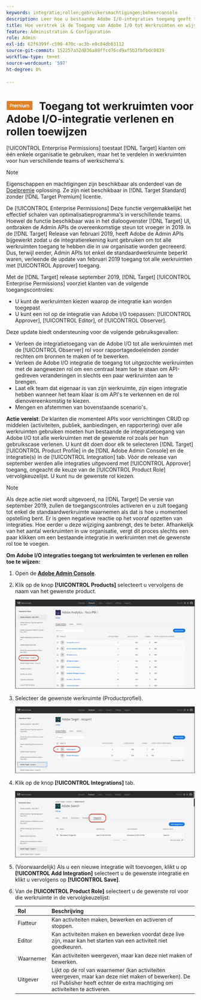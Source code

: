 ```yaml
---
keywords: integratie;rollen;gebruikersmachtigingen;beheerconsole
description: Leer hoe u bestaande Adobe I/O-integraties toegang geeft tot alle werkruimten met de gewenste rol in Adobe Target.
title: Hoe verstrek ik de Toegang van Adobe I/O tot Werkruimten en wijs Rollen toe?
feature: Administration & Configuration
role: Admin
exl-id: 62f6399f-c590-470c-ac3b-e0c84db63112
source-git-commit: 152257a52d836a88ffcd76cd9af5b3fbfbdc0839
workflow-type: tm+mt
source-wordcount: '597'
ht-degree: 0%

---
```


# ![PREMIUM](/help/main/assets/premium.png) Toegang tot werkruimten voor Adobe I/O-integratie verlenen en rollen toewijzen

[!UICONTROL Enterprise Permissions] toestaat [!DNL Target] klanten om één enkele organisatie te gebruiken, maar het te verdelen in werkruimten voor hun verschillende teams of werkschema&#39;s.

>[!NOTE]
>
>Eigenschappen en machtigingen zijn beschikbaar als onderdeel van de [Doelpremie](/help/main/c-intro/intro.md#premium) oplossing. Ze zijn niet beschikbaar in [!DNL Target Standard] zonder [!DNL Target Premium] licentie.

De [!UICONTROL Enterprise Permissions] Deze functie vergemakkelijkt het effectief schalen van optimalisatieprogramma&#39;s in verschillende teams. Hoewel de functie beschikbaar was in het dialoogvenster [!DNL Target] UI, ontbraken de Admin APIs de overeenkomstige steun tot vroeger in 2019. In de [!DNL Target] Release van februari 2019, heeft Adobe de Admin APIs bijgewerkt zodat u de integratierekening kunt gebruiken om tot alle werkruimten toegang te hebben die in uw organisatie worden gecreeerd. Dus, terwijl eerder, Admin APIs tot enkel de standaardwerkruimte beperkt waren, verleende de update van februari 2019 toegang tot alle werkruimten met [!UICONTROL Approver] toegang.

Met de [!DNL Target] release september 2019, [!DNL Target] [!UICONTROL Enterprise Permissions] voorziet klanten van de volgende toegangscontroles:

* U kunt de werkruimten kiezen waarop de integratie kan worden toegepast
* U kunt een rol op de integratie van Adobe I/O toepassen: [!UICONTROL Approver], [!UICONTROL Editor], of [!UICONTROL Observer].

Deze update biedt ondersteuning voor de volgende gebruiksgevallen:

* Verleen de integratietoegang van de Adobe I/O tot alle werkruimten met de [!UICONTROL Observer] rol voor rapportagedoeleinden zonder rechten om bronnen te maken of te bewerken.
* Verleen de Adobe I/O integratie de toegang tot uitgezochte werkruimten met de aangewezen rol om een centraal team toe te staan om API-gedreven veranderingen in slechts een paar werkruimten aan te brengen.
* Laat elk team dat eigenaar is van zijn werkruimte, zijn eigen integratie hebben wanneer het team klaar is om API&#39;s te verkennen en de rol dienovereenkomstig te kiezen.
* Mengen en afstemmen van bovenstaande scenario&#39;s.

**Actie vereist**: De klanten die momenteel APIs voor verrichtingen CRUD op middelen (activiteiten, publiek, aanbiedingen, en rapportering) over alle werkruimten gebruiken moeten hun bestaande de integratietoegang van Adobe I/O tot alle werkruimten met de gewenste rol zoals per hun gebruikscase verlenen. U kunt dit doen door elk te selecteren [!DNL Target] [!UICONTROL Product Profile] in de [!DNL Adobe Admin Console] en de integratie(s) in de [!UICONTROL Integration] tab. Vóór de release van september werden alle integraties uitgevoerd met [!UICONTROL Approver] toegang, ongeacht de keuze van de [!UICONTROL Product Role] vervolgkeuzelijst. U kunt nu de gewenste rol kiezen.

>[!NOTE]
>
>Als deze actie niet wordt uitgevoerd, na [!DNL Target] De versie van september 2019, zullen de toegangscontroles activeren en u zult toegang tot enkel de standaardwerkruimte waarnemen als dat is hoe u momenteel opstelling bent. Er is geen negatieve reactie op het vooraf opzetten van integraties. Hoe eerder u deze wijziging aanbrengt, des te beter. Afhankelijk van het aantal werkruimten in uw organisatie, vergt dit proces slechts een paar klikken om een bestaande integratie in werkruimten met de gewenste rol toe te voegen.

**Om Adobe I/O integraties toegang tot werkruimten te verlenen en rollen toe te wijzen:**

1. Open de **[Adobe Admin Console](https://adminconsole.adobe.com)**.

1. Klik op de knop **[!UICONTROL Products]** selecteert u vervolgens de naam van het gewenste product.

   ![Product kiezen in Adobe Admin Console](/help/main/administrating-target/c-user-management/property-channel/assets/io-choose-product.png)

1. Selecteer de gewenste werkruimte (Productprofiel).

   ![Selecteer het productprofiel](/help/main/administrating-target/c-user-management/property-channel/assets/io-select-product-profile.png)

1. Klik op de knop **[!UICONTROL Integrations]** tab.

   ![Tabblad Integratie](/help/main/administrating-target/c-user-management/property-channel/assets/integrations-tab.png)

1. (Voorwaardelijk) Als u een nieuwe integratie wilt toevoegen, klikt u op **[!UICONTROL Add Integration]** selecteert u de gewenste integratie en klikt u vervolgens op **[!UICONTROL Save]**.

1. Van de **[!UICONTROL Product Role]** selecteert u de gewenste rol voor die werkruimte in de vervolgkeuzelijst:

   | Rol | Beschrijving |
   |--- |--- |
   | Fiatteur | Kan activiteiten maken, bewerken en activeren of stoppen. |
   | Editor | Kan activiteiten maken en bewerken voordat deze live zijn, maar kan het starten van een activiteit niet goedkeuren. |
   | Waarnemer | Kan activiteiten weergeven, maar kan deze niet maken of bewerken. |
   | Uitgever | Lijkt op de rol van waarnemer (kan activiteiten weergeven, maar kan deze niet maken of bewerken). De rol Publisher heeft echter de extra machtiging om activiteiten te activeren. |
